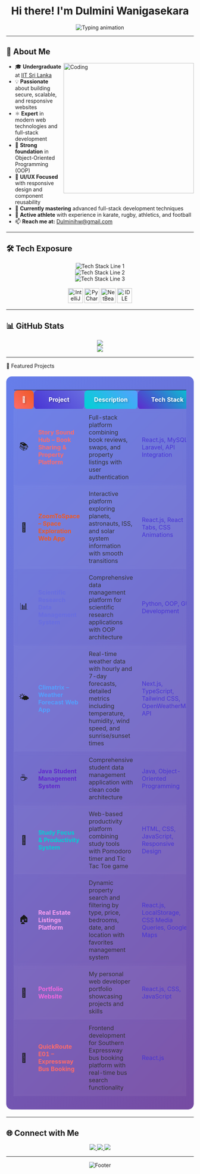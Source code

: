 # <div align="center">Hi there! I'm **Dulmini Wanigasekara**</div>

<div align="center">
  <img src="https://readme-typing-svg.demolab.com/?font=Roboto+Mono&size=22&duration=3000&pause=1000&color=FFFFFF&center=true&vCenter=true&width=600&lines=Software+Engineer+%F0%9F%92%BB;Full-Stack+Developer+%F0%9F%9A%80;Building+Tomorrow's+Web+%F0%9F%8C%9F;Always+Learning+%26+Growing+%F0%9F%93%88" alt="Typing animation" />
</div>

---

## 🚀 **About Me**

<img align="right" alt="Coding" width="350" src="https://user-images.githubusercontent.com/74038190/212257468-1e9a91f1-b626-4baa-b15d-5c385b7ca7d0.gif">

- 🎓 **Undergraduate** at [IIT Sri Lanka](https://www.iit.ac.lk/)
- 💡 **Passionate** about building secure, scalable, and responsive websites
- ⚛️ **Expert** in modern web technologies and full-stack development
- 🔁 **Strong foundation** in Object-Oriented Programming (OOP)
- 🎨 **UI/UX Focused** with responsive design and component reusability
- 🌱 **Currently mastering** advanced full-stack development techniques
- 🏅 **Active athlete** with experience in karate, rugby, athletics, and football
- 📫 **Reach me at:** Dulminihw@gmail.com

---

## 🛠️ **Tech Exposure**

<div align="center">
  <img src="https://skillicons.dev/icons?i=java,python,javascript,typescript,react,nextjs" alt="Tech Stack Line 1" />
  <br/>
  <img src="https://skillicons.dev/icons?i=html,css,tailwind,nodejs,mongodb,mysql" alt="Tech Stack Line 2" />
  <br/>
  <img src="https://skillicons.dev/icons?i=git,github,vscode,postman" alt="Tech Stack Line 3" />
  <br/><br/>
  <img src="https://cdn.jsdelivr.net/gh/devicons/devicon/icons/intellij/intellij-original.svg" width="40" height="40" alt="IntelliJ IDEA"/>
  <img src="https://cdn.jsdelivr.net/gh/devicons/devicon/icons/pycharm/pycharm-original.svg" width="40" height="40" alt="PyCharm"/>
  <img src="https://upload.wikimedia.org/wikipedia/commons/9/98/Apache_NetBeans_Logo.svg" width="40" height="40" alt="NetBeans"/>
  <img src="https://cdn.jsdelivr.net/gh/devicons/devicon/icons/python/python-original.svg" width="40" height="40" alt="IDLE"/>
</div>

---

## 📊 GitHub Stats

<p align="center">
  <img src="https://github-readme-stats.vercel.app/api?username=dulmini11&show_icons=true&theme=tokyonight" />
  <br/>
  <img src="https://github-readme-streak-stats.herokuapp.com/?user=dulmini11&theme=tokyonight" />
</p>

---

🚀 Featured Projects
<div align="center" style="background: linear-gradient(135deg, #667eea 0%, #764ba2 100%); padding: 20px; border-radius: 15px; margin: 20px 0;">
<table>
<thead>
<tr style="background: rgba(255,255,255,0.1); backdrop-filter: blur(10px);">
<th align="center" style="padding: 15px; border-radius: 10px; background: linear-gradient(45deg, #ff6b6b, #ee5a24); color: white; font-weight: bold; text-shadow: 2px 2px 4px rgba(0,0,0,0.3);">🎯</th>
<th align="center" style="padding: 15px; border-radius: 10px; background: linear-gradient(45deg, #4834d4, #686de0); color: white; font-weight: bold; text-shadow: 2px 2px 4px rgba(0,0,0,0.3);"><strong>Project</strong></th>
<th align="center" style="padding: 15px; border-radius: 10px; background: linear-gradient(45deg, #00d2d3, #54a0ff); color: white; font-weight: bold; text-shadow: 2px 2px 4px rgba(0,0,0,0.3);"><strong>Description</strong></th>
<th align="center" style="padding: 15px; border-radius: 10px; background: linear-gradient(45deg, #5f27cd, #00d2d3); color: white; font-weight: bold; text-shadow: 2px 2px 4px rgba(0,0,0,0.3);"><strong>Tech Stack</strong></th>
<th align="center" style="padding: 15px; border-radius: 10px; background: linear-gradient(45deg, #ff9ff3, #f368e0); color: white; font-weight: bold; text-shadow: 2px 2px 4px rgba(0,0,0,0.3);"><strong>Link</strong></th>
</tr>
</thead>
<tbody>
<tr style="background: rgba(255,255,255,0.05); backdrop-filter: blur(5px); border: 1px solid rgba(255,255,255,0.1);">
<td align="center" style="padding: 12px; font-size: 24px;">📚</td>
<td style="padding: 12px; font-weight: bold; color: #ff6b6b;"><a href="https://github.com/Visnumaynan/Storysoundhub" style="text-decoration: none; color: #ff6b6b;"><strong>Story Sound Hub – Book Sharing & Property Platform</strong></a></td>
<td style="padding: 12px; color: #333;">Full-stack platform combining book reviews, swaps, and property listings with user authentication</td>
<td style="padding: 12px; color: #4834d4;">React.js, MySQL, Laravel, API Integration</td>
<td align="center" style="padding: 12px;"><a href="https://github.com/Visnumaynan/Storysoundhub" style="text-decoration: none; font-size: 20px;">🔗</a></td>
</tr>
<tr style="background: rgba(255,255,255,0.08); backdrop-filter: blur(5px); border: 1px solid rgba(255,255,255,0.1);">
<td align="center" style="padding: 12px; font-size: 24px;">🚀</td>
<td style="padding: 12px; font-weight: bold; color: #ee5a24;"><a href="https://github.com/dulmini11/ZoomToSpace" style="text-decoration: none; color: #ee5a24;"><strong>ZoomToSpace – Space Exploration Web App</strong></a></td>
<td style="padding: 12px; color: #333;">Interactive platform exploring planets, astronauts, ISS, and solar system information with smooth transitions</td>
<td style="padding: 12px; color: #4834d4;">React.js, React Tabs, CSS Animations</td>
<td align="center" style="padding: 12px;"><a href="https://github.com/dulmini11/ZoomToSpace" style="text-decoration: none; font-size: 20px;">🔗</a></td>
</tr>
<tr style="background: rgba(255,255,255,0.05); backdrop-filter: blur(5px); border: 1px solid rgba(255,255,255,0.1);">
<td align="center" style="padding: 12px; font-size: 24px;">📊</td>
<td style="padding: 12px; font-weight: bold; color: #686de0;"><a href="#research-data" style="text-decoration: none; color: #686de0;"><strong>Scientific Research Data Management System</strong></a></td>
<td style="padding: 12px; color: #333;">Comprehensive data management platform for scientific research applications with OOP architecture</td>
<td style="padding: 12px; color: #4834d4;">Python, OOP, GUI Development</td>
<td align="center" style="padding: 12px;"><a href="#research-data" style="text-decoration: none; font-size: 20px;">🔗</a></td>
</tr>
<tr style="background: rgba(255,255,255,0.08); backdrop-filter: blur(5px); border: 1px solid rgba(255,255,255,0.1);">
<td align="center" style="padding: 12px; font-size: 24px;">🌤️</td>
<td style="padding: 12px; font-weight: bold; color: #54a0ff;"><a href="https://github.com/dulmini11/climatrix" style="text-decoration: none; color: #54a0ff;"><strong>Climatrix – Weather Forecast Web App</strong></a></td>
<td style="padding: 12px; color: #333;">Real-time weather data with hourly and 7-day forecasts, detailed metrics including temperature, humidity, wind speed, and sunrise/sunset times</td>
<td style="padding: 12px; color: #4834d4;">Next.js, TypeScript, Tailwind CSS, OpenWeatherMap API</td>
<td align="center" style="padding: 12px;"><a href="https://github.com/dulmini11/climatrix" style="text-decoration: none; font-size: 20px;">🔗</a></td>
</tr>
<tr style="background: rgba(255,255,255,0.05); backdrop-filter: blur(5px); border: 1px solid rgba(255,255,255,0.1);">
<td align="center" style="padding: 12px; font-size: 24px;">☕</td>
<td style="padding: 12px; font-weight: bold; color: #5f27cd;"><a href="#java-student" style="text-decoration: none; color: #5f27cd;"><strong>Java Student Management System</strong></a></td>
<td style="padding: 12px; color: #333;">Comprehensive student data management application with clean code architecture</td>
<td style="padding: 12px; color: #4834d4;">Java, Object-Oriented Programming</td>
<td align="center" style="padding: 12px;"><a href="#java-student" style="text-decoration: none; font-size: 20px;">🔗</a></td>
</tr>
<tr style="background: rgba(255,255,255,0.08); backdrop-filter: blur(5px); border: 1px solid rgba(255,255,255,0.1);">
<td align="center" style="padding: 12px; font-size: 24px;">🎯</td>
<td style="padding: 12px; font-weight: bold; color: #00d2d3;"><a href="#study-focus" style="text-decoration: none; color: #00d2d3;"><strong>Study Focus & Productivity System</strong></a></td>
<td style="padding: 12px; color: #333;">Web-based productivity platform combining study tools with Pomodoro timer and Tic Tac Toe game</td>
<td style="padding: 12px; color: #4834d4;">HTML, CSS, JavaScript, Responsive Design</td>
<td align="center" style="padding: 12px;"><a href="#study-focus" style="text-decoration: none; font-size: 20px;">🔗</a></td>
</tr>
<tr style="background: rgba(255,255,255,0.05); backdrop-filter: blur(5px); border: 1px solid rgba(255,255,255,0.1);">
<td align="center" style="padding: 12px; font-size: 24px;">🏠</td>
<td style="padding: 12px; font-weight: bold; color: #ff9ff3;"><a href="https://github.com/dulmini11/Real-estate-website" style="text-decoration: none; color: #ff9ff3;"><strong>Real Estate Listings Platform</strong></a></td>
<td style="padding: 12px; color: #333;">Dynamic property search and filtering by type, price, bedrooms, date, and location with favorites management system</td>
<td style="padding: 12px; color: #4834d4;">React.js, LocalStorage, CSS Media Queries, Google Maps</td>
<td align="center" style="padding: 12px;"><a href="https://github.com/dulmini11/Real-estate-website" style="text-decoration: none; font-size: 20px;">🔗</a></td>
</tr>
<tr style="background: rgba(255,255,255,0.08); backdrop-filter: blur(5px); border: 1px solid rgba(255,255,255,0.1);">
<td align="center" style="padding: 12px; font-size: 24px;">💼</td>
<td style="padding: 12px; font-weight: bold; color: #f368e0;"><a href="https://github.com/dulmini11/DulminiPortfolio" style="text-decoration: none; color: #f368e0;"><strong>Portfolio Website</strong></a></td>
<td style="padding: 12px; color: #333;">My personal web developer portfolio showcasing projects and skills</td>
<td style="padding: 12px; color: #4834d4;">React.js, CSS, JavaScript</td>
<td align="center" style="padding: 12px;"><a href="https://github.com/dulmini11/DulminiPortfolio" style="text-decoration: none; font-size: 20px;">🔗</a></td>
</tr>
<tr style="background: rgba(255,255,255,0.05); backdrop-filter: blur(5px); border: 1px solid rgba(255,255,255,0.1);">
<td align="center" style="padding: 12px; font-size: 24px;">🚌</td>
<td style="padding: 12px; font-weight: bold; color: #ff6b6b;"><a href="https://github.com/dulmini11/BusTicketBooking" style="text-decoration: none; color: #ff6b6b;"><strong>QuickRoute E01 – Expressway Bus Booking</strong></a></td>
<td style="padding: 12px; color: #333;">Frontend development for Southern Expressway bus booking platform with real-time bus search functionality</td>
<td style="padding: 12px; color: #4834d4;">React.js</td>
<td align="center" style="padding: 12px;"><a href="https://github.com/dulmini11/BusTicketBooking" style="text-decoration: none; font-size: 20px;">🔗</a></td>
</tr>
</tbody>
</table>
</div>

---


## 🌐 Connect with Me

<p align="center">
  <a href="https://www.linkedin.com/in/dulmini-wanigasekara-756740333/">
    <img src="https://img.shields.io/badge/LinkedIn-0077B5?style=for-the-badge&logo=linkedin&logoColor=white" />
  </a>
  <a href="mailto:Dulminihw@gmail.com">
    <img src="https://img.shields.io/badge/Email-D14836?style=for-the-badge&logo=gmail&logoColor=white" />
  </a>

<a href="https://dulmini.netlify.app">
  <img src="https://img.shields.io/badge/Portfolio-12100E?style=for-the-badge&logo=github&logoColor=white" />
</a>
</p>

---

<div align="center">
  <img src="https://capsule-render.vercel.app/api?type=waving&color=0:1e3a8a,100:1e40af&height=120&section=footer&text=Thanks%20for%20visiting!&fontSize=18&fontAlignY=65&fontColor=FFFFFF&desc=Let's%20build%20something%20amazing%20together!&descAlignY=50&descAlign=50&descSize=12" alt="Footer"/>
</div>